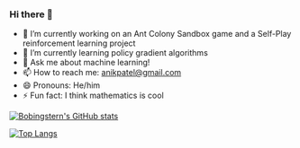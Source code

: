 ### Hi there 👋


<!-- **Bobingstern/Bobingstern** is a ✨ _special_ ✨ repository because its `README.md` (this file) appears on your GitHub profile.

Here are some ideas to get you started:
-->

- 🔭 I’m currently working on an Ant Colony Sandbox game and a Self-Play reinforcement learning project
- 🌱 I’m currently learning policy gradient algorithms
- 💬 Ask me about machine learning!
- 📫 How to reach me: anikpatel@gmail.com
- 😄 Pronouns: He/him
- ⚡ Fun fact: I think mathematics is cool

[![Bobingstern's GitHub stats](https://github-readme-stats.vercel.app/api?username=Bobingstern&show_icons=true&theme=dracula)](https://github.com/anuraghazra/github-readme-stats)

[![Top Langs](https://github-readme-stats.vercel.app/api/top-langs/?username=Bobingstern&show_icons=true&theme=dracula&hide=javascript)](https://github.com/anuraghazra/github-readme-stats)
